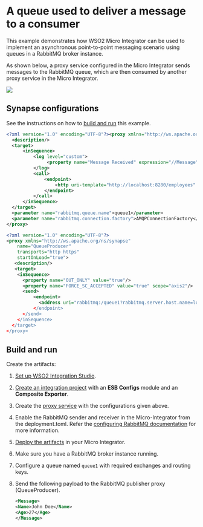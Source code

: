 # A queue used to deliver a message to a consumer

This example demonstrates how WSO2 Micro Integrator can be used to implement an asynchronous point-to-point messaging scenario using queues in a RabbitMQ broker instance.

As shown below, a proxy service configured in the Micro Integrator sends messages to the RabbitMQ queue, which are then consumed by another proxy service in the Micro Integrator.

<img src="{{base_path}}/assets/img/integrate/rabbitmq/rabbitmq-point-to-point.png">

## Synapse configurations

See the instructions on how to [build and run](#build-and-run) this example.

```xml tab='RabbitMQ Consumer'
<?xml version="1.0" encoding="UTF-8"?><proxy xmlns="http://ws.apache.org/ns/synapse" name="QueueConsumer" transports="rabbitmq" startOnLoad="true">
  <description/>
  <target>
      <inSequence>
          <log level="custom">
               <property name="Message Received" expression="//Message"/>
          </log>
          <call>
              <endpoint>
                  <http uri-template="http://localhost:8280/employees" method="post"/>
              </endpoint>
          </call>
      </inSequence>
  </target>
  <parameter name="rabbitmq.queue.name">queue1</parameter>
  <parameter name="rabbitmq.connection.factory">AMQPConnectionFactory</parameter>
</proxy>
```

```xml tab='RabbitMQ Producer'
<?xml version="1.0" encoding="UTF-8"?>
<proxy xmlns="http://ws.apache.org/ns/synapse"
    name="QueueProducer"
    transports="http https"
    startOnLoad="true">
   <description/>
   <target>
    <inSequence>
      <property name="OUT_ONLY" value="true"/>
      <property name="FORCE_SC_ACCEPTED" value="true" scope="axis2"/>
      <send>
          <endpoint>
            <address uri="rabbitmq:/queue1?rabbitmq.server.host.name=localhost&amp;rabbitmq.server.port=5672&amp;rabbitmq.server.user.name=guest&amp;rabbitmq.server.password=guest”/>
          </endpoint>
      </send>
    </inSequence>
  </target>
</proxy>
```

## Build and run

Create the artifacts:

1. [Set up WSO2 Integration Studio]({{base_path}}/integrate/develop/installing-wso2-integration-studio).
2. [Create an integration project]({{base_path}}/integrate/develop/create-integration-project) with an <b>ESB Configs</b> module and an <b>Composite Exporter</b>.
3. Create the [proxy service]({{base_path}}/integrate/develop/creating-artifacts/creating-a-proxy-service) with the configurations given above.
4. Enable the RabbitMQ sender and receiver in the Micro-Integrator from the deployment.toml. Refer the 
 [configuring RabbitMQ documentation]({{base_path}}/install-and-setup/setup/mi-setup/brokers/configure-with-rabbitmq) for more information.
5. [Deploy the artifacts]({{base_path}}/integrate/develop/deploy-artifacts) in your Micro Integrator.
6. Make sure you have a RabbitMQ broker instance running.
7. Configure a queue named `queue1` with required exchanges and routing keys.
8. Send the following payload to the RabbitMQ publisher proxy (QueueProducer).

    ```xml
    <Message>
    <Name>John Doe</Name>
    <Age>27</Age>
    </Message>
    ```

